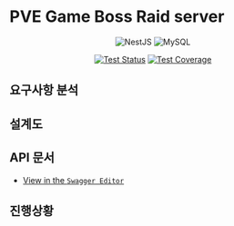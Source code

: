 # PVE Game Boss Raid server

<div align=center>

![NestJS](https://img.shields.io/badge/nestjs-%23E0234E.svg?style=plastic&logo=nestjs&logoColor=white)
![MySQL](https://img.shields.io/badge/mysql-%2300f.svg?style=plastic&logo=mysql&logoColor=white)

[![Test Status](https://github.com/rojiwon0325/boss-raid/actions/workflows/push_cov_report.yml/badge.svg)](https://github.com/rojiwon0325/boss-raid/actions/workflows/push_cov_report.yml)
[![Test Coverage](https://img.shields.io/endpoint?url=https://gist.githubusercontent.com/rojiwon0325/e9d685dac7c70dfad1305ce9d8174a29/raw/coverage_boss_raid.json)](https://rojiwon0325.github.io/boss-raid)

</div>

## 요구사항 분석

## 설계도

## API 문서

- [View in the `Swagger Editor`](https://editor.swagger.io/?url=https://raw.githubusercontent.com/rojiwon0325/boss-raid/main/doc/swagger.json)

## 진행상황
